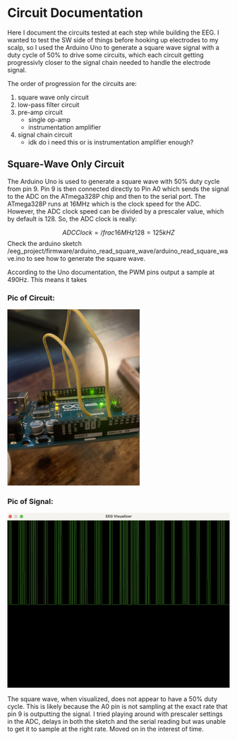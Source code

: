 # Circuit Documentation
Here I document the circuits tested at each step while building the EEG. I wanted to test the 
SW side of things before hooking up electrodes to my scalp, so I used the Arduino Uno to generate a
square wave signal with a duty cycle of 50% to drive some circuits, which each circuit getting 
progressivly closer to the signal chain needed to handle the electrode signal. 

The order of progression for the circuits are:

1. square wave only circuit
2. low-pass filter circuit
3. pre-amp circuit
	* single op-amp
	* instrumentation amplifier
4. signal chain circuit
	* idk do i need this or is instrumentation amplifier enough?


## Square-Wave Only Circuit
The Arduino Uno is used to generate a square wave with 50% duty cycle from pin 9. Pin 9 is then 
connected directly to Pin A0 which sends the signal to the ADC on the ATmega328P chip and then 
to the serial port. The ATmega328P runs at 16MHz which is the clock speed for the ADC. However, the 
ADC clock speed can be divided by a prescaler value, which by default is 128. So, the ADC clock is 
really:

$$ ADC Clock = /frac{16 MHz}{128}  = 125 kHZ$$ 
Check the arduino sketch /eeg_project/firmware/arduino_read_square_wave/arduino_read_square_wave.ino
to see how to generate the square wave. 

According to the Uno documentation, the PWM pins output a sample at 490Hz. This means it takes 

### Pic of Circuit:

<img src="./square_wave_uno.png" title="Uno Wiring for Square Wave." width="300"/>

### Pic of Signal:
<img src="./square_wave.png" title="EEG Visualizer for Square Wave." width="600"/>

The square wave, when visualized, does not appear to have a 50% duty cycle. This is likely because
the A0 pin is not sampling at the exact rate that pin 9 is outputting the signal. I tried playing 
around with prescaler settings in the ADC, delays in both the sketch and the serial reading but
was unable to get it to sample at the right rate. Moved on in the interest of time. 



